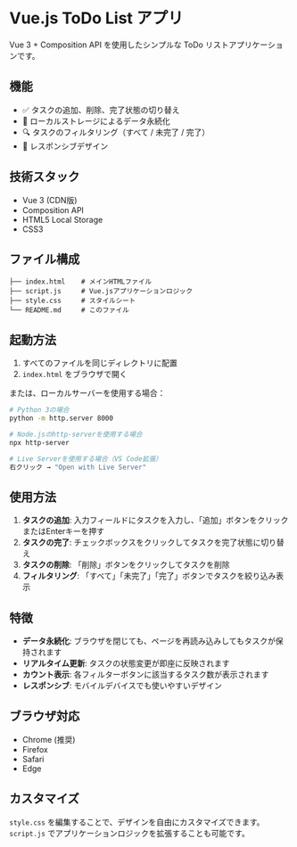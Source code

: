 # Vue.js ToDo List アプリ

Vue 3 + Composition API を使用したシンプルな ToDo リストアプリケーションです。

## 機能

- ✅ タスクの追加、削除、完了状態の切り替え
- 💾 ローカルストレージによるデータ永続化
- 🔍 タスクのフィルタリング（すべて / 未完了 / 完了）
- 📱 レスポンシブデザイン

## 技術スタック

- Vue 3 (CDN版)
- Composition API
- HTML5 Local Storage
- CSS3

## ファイル構成

```
├── index.html    # メインHTMLファイル
├── script.js     # Vue.jsアプリケーションロジック
├── style.css     # スタイルシート
└── README.md     # このファイル
```

## 起動方法

1. すべてのファイルを同じディレクトリに配置
2. `index.html` をブラウザで開く

または、ローカルサーバーを使用する場合：

```bash
# Python 3の場合
python -m http.server 8000

# Node.jsのhttp-serverを使用する場合
npx http-server

# Live Serverを使用する場合（VS Code拡張）
右クリック → "Open with Live Server"
```

## 使用方法

1. **タスクの追加**: 入力フィールドにタスクを入力し、「追加」ボタンをクリックまたはEnterキーを押す
2. **タスクの完了**: チェックボックスをクリックしてタスクを完了状態に切り替え
3. **タスクの削除**: 「削除」ボタンをクリックしてタスクを削除
4. **フィルタリング**: 「すべて」「未完了」「完了」ボタンでタスクを絞り込み表示

## 特徴

- **データ永続化**: ブラウザを閉じても、ページを再読み込みしてもタスクが保持されます
- **リアルタイム更新**: タスクの状態変更が即座に反映されます
- **カウント表示**: 各フィルターボタンに該当するタスク数が表示されます
- **レスポンシブ**: モバイルデバイスでも使いやすいデザイン

## ブラウザ対応

- Chrome (推奨)
- Firefox
- Safari
- Edge

## カスタマイズ

`style.css` を編集することで、デザインを自由にカスタマイズできます。
`script.js` でアプリケーションロジックを拡張することも可能です。
